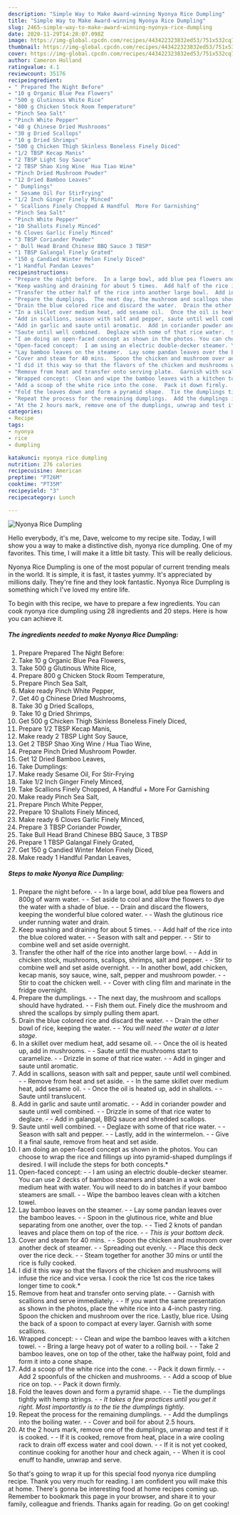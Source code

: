 ```yaml
---
description: "Simple Way to Make Award-winning Nyonya Rice Dumpling"
title: "Simple Way to Make Award-winning Nyonya Rice Dumpling"
slug: 2465-simple-way-to-make-award-winning-nyonya-rice-dumpling
date: 2020-11-29T14:28:07.098Z
image: https://img-global.cpcdn.com/recipes/443422323832ed53/751x532cq70/nyonya-rice-dumpling-recipe-main-photo.jpg
thumbnail: https://img-global.cpcdn.com/recipes/443422323832ed53/751x532cq70/nyonya-rice-dumpling-recipe-main-photo.jpg
cover: https://img-global.cpcdn.com/recipes/443422323832ed53/751x532cq70/nyonya-rice-dumpling-recipe-main-photo.jpg
author: Cameron Holland
ratingvalue: 4.1
reviewcount: 35176
recipeingredient:
- " Prepared The Night Before"
- "10 g Organic Blue Pea Flowers"
- "500 g Glutinous White Rice"
- "800 g Chicken Stock Room Temperature"
- "Pinch Sea Salt"
- "Pinch White Pepper"
- "40 g Chinese Dried Mushrooms"
- "30 g Dried Scallops"
- "10 g Dried Shrimps"
- "500 g Chicken Thigh Skinless Boneless Finely Diced"
- "1/2 TBSP Kecap Manis"
- "2 TBSP Light Soy Sauce"
- "2 TBSP Shao Xing Wine  Hua Tiao Wine"
- "Pinch Dried Mushroom Powder"
- "12 Dried Bamboo Leaves"
- " Dumplings"
- " Sesame Oil For StirFrying"
- "1/2 Inch Ginger Finely Minced"
- " Scallions Finely Chopped A Handful  More For Garnishing"
- "Pinch Sea Salt"
- "Pinch White Pepper"
- "10 Shallots Finely Minced"
- "6 Cloves Garlic Finely Minced"
- "3 TBSP Coriander Powder"
- " Bull Head Brand Chinese BBQ Sauce 3 TBSP"
- "1 TBSP Galangal Finely Grated"
- "150 g Candied Winter Melon Finely Diced"
- "1 Handful Pandan Leaves"
recipeinstructions:
- "Prepare the night before.  In a large bowl, add blue pea flowers and 800g of warm water.  Set aside to cool and allow the flowers to dye the water with a shade of blue.  Drain and discard the flowers, keeping the wonderful blue colored water.  Wash the glutinous rice under running water and drain."
- "Keep washing and draining for about 5 times.  Add half of the rice into the blue colored water.  Season with salt and pepper.  Stir to combine well and set aside overnight."
- "Transfer the other half of the rice into another large bowl.  Add in chicken stock, mushrooms, scallops, shrimps, salt and pepper.  Stir to combine well and set aside overnight.  In another bowl, add chicken, kecap manis, soy sauce, wine, salt, pepper and mushroom powder.  Stir to coat the chicken well.  Cover with cling film and marinate in the fridge overnight."
- "Prepare the dumplings.  The next day, the mushroom and scallops should have hydrated.  Fish them out. Finely dice the mushroom and shred the scallops by simply pulling them apart."
- "Drain the blue colored rice and discard the water.  Drain the other bowl of rice, keeping the water.  *You will need the water at a later stage.*"
- "In a skillet over medium heat, add sesame oil.  Once the oil is heated up, add in mushrooms.  Saute until the mushrooms start to caramelize.  Drizzle in some of that rice water.  Add in ginger and saute until aromatic."
- "Add in scallions, season with salt and pepper, saute until well combined.  Remove from heat and set aside.  In the same skillet over medium heat, add sesame oil.  Once the oil is heated up, add in shallots.  Saute until translucent."
- "Add in garlic and saute until aromatic.  Add in coriander powder and saute until well combined.  Drizzle in some of that rice water to deglaze.  Add in galangal, BBQ sauce and shredded scallops."
- "Saute until well combined.  Deglaze with some of that rice water.  Season with salt and pepper.  Lastly, add in the wintermelon.  Give it a final saute, remove from heat and set aside."
- "I am doing an open-faced concept as shown in the photos. You can choose to wrap the rice and fillings up into pyramid-shaped dumplings if desired. I will include the steps for both concepts.*"
- "Open-faced concept:  I am using an electric double-decker steamer. You can use 2 decks of bamboo steamers and steam in a wok over medium heat with water. You will need to do in batches if your bamboo steamers are small.  Wipe the bamboo leaves clean with a kitchen towel."
- "Lay bamboo leaves on the steamer.  Lay some pandan leaves over the bamboo leaves.  Spoon in the glutinous rice, white and blue separating from one another, over the top.  Tied 2 knots of pandan leaves and place them on top of the rice.  *This is your bottom deck.*"
- "Cover and steam for 40 mins.  Spoon the chicken and mushroom over another deck of steamer.  Spreading out evenly.  Place this deck over the rice deck.  Steam together for another 30 mins or until the rice is fully cooked."
- "I did it this way so that the flavors of the chicken and mushrooms will infuse the rice and vice versa. I cook the rice 1st cos the rice takes longer time to cook.*"
- "Remove from heat and transfer onto serving plate.  Garnish with scallions and serve immediately.  If you want the same presentation as shown in the photos, place the white rice into a 4-inch pastry ring. Spoon the chicken and mushroom over the rice. Lastly, blue rice. Using the back of a spoon to compact at every layer. Garnish with some scallions."
- "Wrapped concept:  Clean and wipe the bamboo leaves with a kitchen towel.  Bring a large heavy pot of water to a rolling boil.  Take 2 bamboo leaves, one on top of the other, take the halfway point, fold and form it into a cone shape."
- "Add a scoop of the white rice into the cone.  Pack it down firmly.  Add 2 spoonfuls of the chicken and mushrooms.  Add a scoop of blue rice on top.  Pack it down firmly."
- "Fold the leaves down and form a pyramid shape.  Tie the dumplings tightly with hemp strings.  *It takes a few practices until you get it right. Most importantly is to the tie the dumplings tightly.*"
- "Repeat the process for the remaining dumplings.  Add the dumplings into the boiling water.  Cover and boil for about 2.5 hours."
- "At the 2 hours mark, remove one of the dumplings, unwrap and test if it is cooked.  If it is cooked, remove from heat, place in a wire cooling rack to drain off excess water and cool down.  If it is not yet cooked, continue cooking for another hour and check again,  When it is cool enuff to handle, unwrap and serve."
categories:
- Recipe
tags:
- nyonya
- rice
- dumpling

katakunci: nyonya rice dumpling 
nutrition: 276 calories
recipecuisine: American
preptime: "PT26M"
cooktime: "PT35M"
recipeyield: "3"
recipecategory: Lunch

---
```



![Nyonya Rice Dumpling](https://img-global.cpcdn.com/recipes/443422323832ed53/751x532cq70/nyonya-rice-dumpling-recipe-main-photo.jpg)

Hello everybody, it's me, Dave, welcome to my recipe site. Today, I will show you a way to make a distinctive dish, nyonya rice dumpling. One of my favorites. This time, I will make it a little bit tasty. This will be really delicious.

Nyonya Rice Dumpling is one of the most popular of current trending meals in the world. It is simple, it is fast, it tastes yummy. It's appreciated by millions daily. They're fine and they look fantastic. Nyonya Rice Dumpling is something which I've loved my entire life.




To begin with this recipe, we have to prepare a few ingredients. You can cook nyonya rice dumpling using 28 ingredients and 20 steps. Here is how you can achieve it.

<!--inarticleads1-->

##### The ingredients needed to make Nyonya Rice Dumpling:

1. Prepare  Prepared The Night Before:
1. Take 10 g Organic Blue Pea Flowers,
1. Take 500 g Glutinous White Rice,
1. Prepare 800 g Chicken Stock Room Temperature,
1. Prepare Pinch Sea Salt,
1. Make ready Pinch White Pepper,
1. Get 40 g Chinese Dried Mushrooms,
1. Take 30 g Dried Scallops,
1. Take 10 g Dried Shrimps,
1. Get 500 g Chicken Thigh Skinless Boneless Finely Diced,
1. Prepare 1/2 TBSP Kecap Manis,
1. Make ready 2 TBSP Light Soy Sauce,
1. Get 2 TBSP Shao Xing Wine / Hua Tiao Wine,
1. Prepare Pinch Dried Mushroom Powder.
1. Get 12 Dried Bamboo Leaves,
1. Take  Dumplings:
1. Make ready  Sesame Oil, For Stir-Frying
1. Take 1/2 Inch Ginger Finely Minced,
1. Take  Scallions Finely Chopped, A Handful + More For Garnishing
1. Make ready Pinch Sea Salt,
1. Prepare Pinch White Pepper,
1. Prepare 10 Shallots Finely Minced,
1. Make ready 6 Cloves Garlic Finely Minced,
1. Prepare 3 TBSP Coriander Powder,
1. Take  Bull Head Brand Chinese BBQ Sauce, 3 TBSP
1. Prepare 1 TBSP Galangal Finely Grated,
1. Get 150 g Candied Winter Melon Finely Diced,
1. Make ready 1 Handful Pandan Leaves,




<!--inarticleads2-->

##### Steps to make Nyonya Rice Dumpling:

1. Prepare the night before. -  - In a large bowl, add blue pea flowers and 800g of warm water. -  - Set aside to cool and allow the flowers to dye the water with a shade of blue. -  - Drain and discard the flowers, keeping the wonderful blue colored water. -  - Wash the glutinous rice under running water and drain.
1. Keep washing and draining for about 5 times. -  - Add half of the rice into the blue colored water. -  - Season with salt and pepper. -  - Stir to combine well and set aside overnight.
1. Transfer the other half of the rice into another large bowl. -  - Add in chicken stock, mushrooms, scallops, shrimps, salt and pepper. -  - Stir to combine well and set aside overnight. -  - In another bowl, add chicken, kecap manis, soy sauce, wine, salt, pepper and mushroom powder. -  - Stir to coat the chicken well. -  - Cover with cling film and marinate in the fridge overnight.
1. Prepare the dumplings. -  - The next day, the mushroom and scallops should have hydrated. -  - Fish them out. Finely dice the mushroom and shred the scallops by simply pulling them apart.
1. Drain the blue colored rice and discard the water. -  - Drain the other bowl of rice, keeping the water. -  - *You will need the water at a later stage.*
1. In a skillet over medium heat, add sesame oil. -  - Once the oil is heated up, add in mushrooms. -  - Saute until the mushrooms start to caramelize. -  - Drizzle in some of that rice water. -  - Add in ginger and saute until aromatic.
1. Add in scallions, season with salt and pepper, saute until well combined. -  - Remove from heat and set aside. -  - In the same skillet over medium heat, add sesame oil. -  - Once the oil is heated up, add in shallots. -  - Saute until translucent.
1. Add in garlic and saute until aromatic. -  - Add in coriander powder and saute until well combined. -  - Drizzle in some of that rice water to deglaze. -  - Add in galangal, BBQ sauce and shredded scallops.
1. Saute until well combined. -  - Deglaze with some of that rice water. -  - Season with salt and pepper. -  - Lastly, add in the wintermelon. -  - Give it a final saute, remove from heat and set aside.
1. I am doing an open-faced concept as shown in the photos. You can choose to wrap the rice and fillings up into pyramid-shaped dumplings if desired. I will include the steps for both concepts.*
1. Open-faced concept: -  - I am using an electric double-decker steamer. You can use 2 decks of bamboo steamers and steam in a wok over medium heat with water. You will need to do in batches if your bamboo steamers are small. -  - Wipe the bamboo leaves clean with a kitchen towel.
1. Lay bamboo leaves on the steamer. -  - Lay some pandan leaves over the bamboo leaves. -  - Spoon in the glutinous rice, white and blue separating from one another, over the top. -  - Tied 2 knots of pandan leaves and place them on top of the rice. -  - *This is your bottom deck.*
1. Cover and steam for 40 mins. -  - Spoon the chicken and mushroom over another deck of steamer. -  - Spreading out evenly. -  - Place this deck over the rice deck. -  - Steam together for another 30 mins or until the rice is fully cooked.
1. I did it this way so that the flavors of the chicken and mushrooms will infuse the rice and vice versa. I cook the rice 1st cos the rice takes longer time to cook.*
1. Remove from heat and transfer onto serving plate. -  - Garnish with scallions and serve immediately. -  - If you want the same presentation as shown in the photos, place the white rice into a 4-inch pastry ring. Spoon the chicken and mushroom over the rice. Lastly, blue rice. Using the back of a spoon to compact at every layer. Garnish with some scallions.
1. Wrapped concept: -  - Clean and wipe the bamboo leaves with a kitchen towel. -  - Bring a large heavy pot of water to a rolling boil. -  - Take 2 bamboo leaves, one on top of the other, take the halfway point, fold and form it into a cone shape.
1. Add a scoop of the white rice into the cone. -  - Pack it down firmly. -  - Add 2 spoonfuls of the chicken and mushrooms. -  - Add a scoop of blue rice on top. -  - Pack it down firmly.
1. Fold the leaves down and form a pyramid shape. -  - Tie the dumplings tightly with hemp strings. -  - *It takes a few practices until you get it right. Most importantly is to the tie the dumplings tightly.*
1. Repeat the process for the remaining dumplings. -  - Add the dumplings into the boiling water. -  - Cover and boil for about 2.5 hours.
1. At the 2 hours mark, remove one of the dumplings, unwrap and test if it is cooked. -  - If it is cooked, remove from heat, place in a wire cooling rack to drain off excess water and cool down. -  - If it is not yet cooked, continue cooking for another hour and check again, -  - When it is cool enuff to handle, unwrap and serve.




So that's going to wrap it up for this special food nyonya rice dumpling recipe. Thank you very much for reading. I am confident you will make this at home. There's gonna be interesting food at home recipes coming up. Remember to bookmark this page in your browser, and share it to your family, colleague and friends. Thanks again for reading. Go on get cooking!
